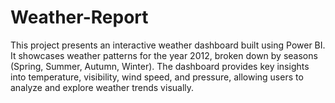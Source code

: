 # Weather-Report
This project presents an interactive weather dashboard built using Power BI. It showcases weather patterns for the year 2012, broken down by seasons (Spring, Summer, Autumn, Winter). The dashboard provides key insights into temperature, visibility, wind speed, and pressure, allowing users to analyze and explore weather trends visually.
